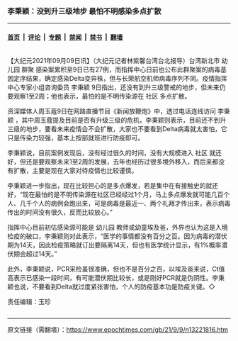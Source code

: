 ### 李秉颖：没到升三级地步 最怕不明感染多点扩散

---

#### [首页](../../../..?n13221816) &nbsp;|&nbsp; [评论](../../../../../epoch-comment?n13221816) &nbsp;|&nbsp; [专题](../../../../../epoch-special?n13221816) &nbsp;|&nbsp; [禁闻](../../../../../epoch-news?n13221816) &nbsp;|&nbsp; [禁书](../../../../../books?n13221816) &nbsp;|&nbsp; [翻墙](https://github.com/gfw-breaker/nogfw/blob/master/README.md?n13221816)


<div class="column" id="artbody" itemprop="articleBody">
 <!-- article content begin -->
 <p>
  【大纪元2021年09月09日讯】（大纪元记者林紫馨台湾台北报导）台湾新北市
  <ok href="https://www.epochtimes.com/gb/tag/%E5%B9%BC%E5%84%BF%E5%9B%AD.html">
   幼儿园
  </ok>
  <ok href="https://www.epochtimes.com/gb/tag/%E7%BE%A4%E8%81%9A.html">
   群聚
  </ok>
  感染案累积至9日已有27例，而指挥中心日前也公布此群聚案的病毒基因定序结果，确定感染Delta变异株，但与长荣航空机师病毒序列不同。疫情指挥中心专家小组咨询委员
  <ok href="https://www.epochtimes.com/gb/tag/%E6%9D%8E%E7%A7%89%E9%A2%96.html">
   李秉颖
  </ok>
  9日指出，还没有到升三级警戒的地步，但未来仍要观察1至2周；他也表示，最怕的是不明传染源在
  <ok href="https://www.epochtimes.com/gb/tag/%E7%A4%BE%E5%8C%BA.html">
   社区
  </ok>
  多点扩散。
 </p>
 <p>
  资深媒体人周玉蔻9日在网路直播节目《新闻放鞭炮》中，透过电话连线访问
  <ok href="https://www.epochtimes.com/gb/tag/%E6%9D%8E%E7%A7%89%E9%A2%96.html">
   李秉颖
  </ok>
  ，其中周玉蔻提及目前是否有升级三级的危机，李秉颖则表示，目前还不到升三级的地步，要看未来疫情会不会扩散，大家也不要看到Delta病毒就太害怕，它只是传染力较强，基本上按部就班进行防疫即可。
 </p>
 <p>
  李秉颖说，目前案例发现后，没有经过很久的时间，没有大规模进入
  <ok href="https://www.epochtimes.com/gb/tag/%E7%A4%BE%E5%8C%BA.html">
   社区
  </ok>
  就还好，但还是要观察未来1至2周的发展，去年也经历过很多境外移入，而后来都没有扩散，主要是现在大家对待疫情也比较谨慎。
 </p>
 <p>
  李秉颖进一步指出，现在比较担心的是多点爆发，若是集中在有接触史的就还好，“现在最怕的是不明传染源在社区已经经过1个月，马上多点爆发就可能几百个人、几千个人的病例会跑出来，可是病毒是最近一、两个礼拜才传出来，表示病毒传出的时间没有很久，反而比较放心。”
 </p>
 <p>
  指挥中心目前初估感染源可能是
  <ok href="https://www.epochtimes.com/gb/tag/%E5%B9%BC%E5%84%BF%E5%9B%AD.html">
   幼儿园
  </ok>
  教师或幼童埃及爸，外界也认为这是入境检疫的破口，李秉颖则对此表示，“医学的事情都没有百分之百。因为病毒的潜伏期为14天，因此检疫策略就订出要隔离14天，但也有医学统计显示，有1%概率潜伏期会超过14天。”
 </p>
 <p>
  此外，李秉颖说，PCR采检虽很准确，但也不是百分之百，以埃及爸来说，Ct值高表示已感染一段时间，有可能潜伏期比较长，或是刚好PCR就是伪阴性。李秉颖也说，不要看到Delta就过度紧张害怕，个人的防疫基本功是防疫关键。◇
 </p>
 <p>
  责任编辑：玉珍
 </p>
 <!-- article content end -->
</div>


---

原文链接（需翻墙）：https://www.epochtimes.com/gb/21/9/9/n13221816.htm